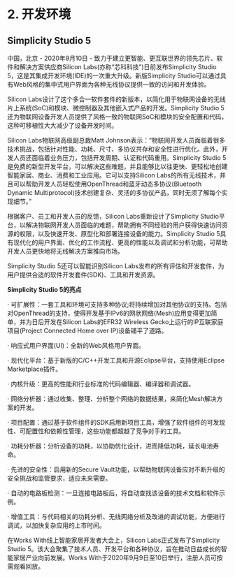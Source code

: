 # 2. 开发环境



## Simplicity Studio 5

中国，北京 - 2020年9月10日 - 致力于建立更智能、更互联世界的领先芯片、软件和解决方案供应商Silicon Labs(亦称“芯科科技”)日前发布Simplicity Studio 5，这是其集成开发环境(IDE)的一次重大升级。新版Simplicity Studio可以通过具有Web风格的集中式用户界面为各种无线协议提供一致的访问和开发体验。

Silicon Labs设计了这个多合一软件套件的新版本，以简化用于物联网设备的无线片上系统(SoC)和模块、微控制器及其他嵌入式产品的开发。Simplicity Studio 5还为物联网设备开发人员提供了风格一致的物联网SoC和模块的安全配置和代码，这种可移植性大大减少了设备开发时间。

Silicon Labs物联网高级副总裁Matt Johnson表示：“物联网开发人员面临着很多技术挑战，包括针对性能、功耗、尺寸、多协议共存和安全性进行优化。此外，开发人员还面临着业务压力，包括开发周期、认证和代码重用。Simplicity Studio 5是免费的新型开发平台，可以解决这些难题，并且能够比以往更快、更轻松地创建智能家居、商业、消费和工业应用。它可以支持Silicon Labs的所有无线技术，并且可以帮助开发人员轻松使用OpenThread和蓝牙动态多协议(Bluetooth Dynamic Multiprotocol)技术创建复杂、灵活的多协议产品，同时无须了解每个实现细节。”

根据客户、员工和开发人员的反馈，Silicon Labs重新设计了Simplicity Studio平台，以解决物联网开发人员面临的难题，帮助拥有不同经验的用户获得快速访问资源的权限，以及快速开发、原型化和部署连接设备的能力。Simplicity Studio 5具有现代化的用户界面、优化的工作流程、更高的性能以及调试和分析功能，可帮助开发人员更快地将无线解决方案推向市场。

Simplicity Studio 5还可以智能识别Silicon Labs发布的所有评估和开发套件，为用户提供合适的软件开发套件(SDK)、工具和开发资源。

**Simplicity Studio 5的亮点**

· 可扩展性：一套工具和环境可支持多种协议;将持续增加对其他协议的支持。包括对OpenThread的支持，使得开发基于IPv6的网状网络(Mesh)应用变得更加简单，并为日后开发在Silicon Labs的EFR32 Wireless Gecko上运行的IP互联家庭项目(Project Connected Home over IP)设备铺平了道路。

· 响应式用户界面(UI)：全新的Web风格用户界面。

· 现代化平台：基于新版的C/C++开发工具和开源Eclipse平台，支持使用Eclipse Marketplace插件。

· 内核升级：更高的性能和行业标准的代码编辑器、编译器和调试器。

· 网络分析器：通过收集、整理、分析整个网络的数据结果，来简化Mesh解决方案的开发。

· 项目配置：通过基于软件组件的SDK启用新项目工具，增强了软件组件的可发现性、可配置性和依赖性管理，这些功能都超越了竞争对手的工具。

· 功耗分析器：分析设备的功耗，以协助优化设计，进而降低功耗，延长电池寿命。

· 先进的安全性：启用新的Secure Vault功能，以帮助物联网设备应对不断升级的安全挑战和监管要求，适应未来需要。

· 自动的电路板检测：一旦连接电路板后，将自动查找该设备的技术文档和软件示例。

· 增值工具：与代码相关的功耗分析、无线网络分析及改进的调试功能，方便进行调试，以加快复杂应用的上市时间。

在Works With线上智能家居开发者大会上，Silicon Labs正式发布了Simplicity Studio 5。该大会聚集了技术人员、开发平台和各种协议，旨在推动日益成长的智能家居产业向前发展。Works With于2020年9月9日至10日举行，注册人员可按需观看回放。